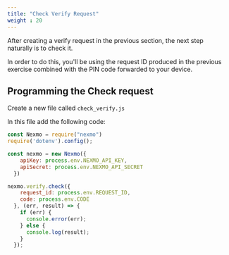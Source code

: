 ```yaml
---
title: "Check Verify Request"
weight : 20
---
```


After creating a verify request in the previous section, the next step naturally is to check it.

In order to do this, you'll be using the request ID produced in the previous exercise combined with the PIN code forwarded to your device.

## Programming the Check request 

Create a new file called `check_verify.js`

In this file add the following code:

```js
const Nexmo = require("nexmo")
require('dotenv').config();

const nexmo = new Nexmo({
    apiKey: process.env.NEXMO_API_KEY,
    apiSecret: process.env.NEXMO_API_SECRET
  })

nexmo.verify.check({
    request_id: process.env.REQUEST_ID,
    code: process.env.CODE
  }, (err, result) => {
    if (err) {
      console.error(err);
    } else {
      console.log(result);
    }
  });
```